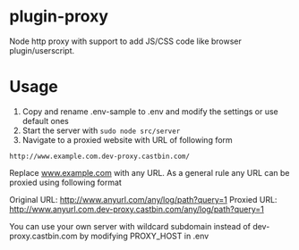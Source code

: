 # plugin-proxy

Node http proxy with support to add JS/CSS code like browser plugin/userscript.

# Usage

1. Copy and rename .env-sample to .env and modify the settings or use default ones
2. Start the server with `sudo node src/server`
3. Navigate to a proxied website with URL of following form

`
http://www.example.com.dev-proxy.castbin.com/
`

Replace www.example.com with any URL. As a general rule any URL can be proxied using following format

Original URL: http://www.anyurl.com/any/log/path?query=1
Proxied URL: http://www.anyurl.com.dev-proxy.castbin.com/any/log/path?query=1

You can use your own server with wildcard subdomain instead of dev-proxy.castbin.com by modifying PROXY_HOST in .env